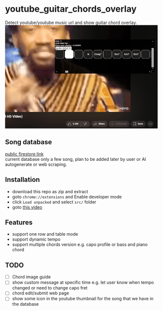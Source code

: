 # youtube_guitar_chords_overlay
Detect youtube/youtube music url and show guitar chord overlay.\
![example](assets/example.gif)


## Song database
[public firestore link](https://firestore.googleapis.com/v1/projects/guitar-chords-873b9/databases/(default)/documents/guitar-chords/)  
current database only a few song, plan to be added later by user or AI autogenerate or web scraping.


## Installation
- download this repo as zip and extract
- goto `chrome://extensions` and Enable developer mode
- click `Load unpacked` and select `src/` folder
- goto [this video](https://www.youtube.com/watch?v=hTWKbfoikeg)

## Features
- support one row and table mode
- support dynamic tempo
- support multiple chords version e.g. capo profile or bass and piano chord


## TODO
- [ ] Chord image guide
- [ ] show custom message at specific time e.g. let user know when tempo changed or need to change capo fret
- [ ] chord edit/submit web page
- [ ] show some icon in the youtube thumbnail for the song that we have in the database
